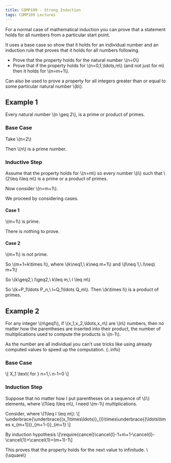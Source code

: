 ```yaml
---
title: COMP109 - Strong Induction
tags: COMP109 Lectures
---
```

For a normal case of mathematical induction you can prove that a statement holds for all numbers from a particular start point. 

It uses a base case so show that it holds for an individual number and an induction rule that proves that it holds for all numbers following.

* Prove that the property holds for the natural number &#92;(n=0&#92;)
* Prove that if the property holds for &#92;(n=0,1,\ldots,m&#92;) (and not just for m) then it holds for &#92;(n=m+1&#92;).

Can also be used to prove a property for all integers greater than or equal to some particular natural number &#92;(b&#92;).

## Example 1
Every natural number &#92;(n \geq 2&#92;), is a prime or product of primes.

### Base Case
Take &#92;(n=2&#92;)

Then &#92;(n&#92;) is a prime number.

### Inductive Step
Assume that the property holds for &#92;(n=m&#92;) so every number &#92;(i&#92;) such that &#92;(2\leq i\leq m&#92;) is a prime or a product of primes. 

Now consider &#92;(n=m+1&#92;).

We proceed by considering cases.

#### Case 1
&#92;(m+1&#92;) is prime.

There is nothing to prove.

#### Case 2
&#92;(m+1&#92;) is not prime.

So &#92;(m+1=k\times l&#92;), where &#92;(k\neq1,\ k\neq m+1&#92;) and &#92;(l\neq 1,\ l\neq\ m+1&#92;)

So &#92;(k\geq2,\ l\geq2,\ k\leq m,\ l \leq m&#92;)

So &#92;(k=P&#95;1\ldots P&#95;n,\ l=Q&#95;1\ldots Q&#95;m&#92;). Then &#92;(k\times l&#92;) is a product of primes.

## Example 2
For any integer &#92;(n\geq1&#92;), if &#92;(x&#95;1,x&#95;2,\ldots,x&#95;n&#92;) are &#92;(n&#92;) numbers, then no matter how the parentheses are inserted into their product, the number of multiplications used to compute the products is &#92;(n-1&#92;).

As the number are all individual you can't use tricks like using already computed values to speed up the computation.
{:.info}

### Base Case
&#92;[
X&#95;1 \text{ for } n=1,\ n-1=0
&#92;]

### Induction Step
Suppose that no matter how I put parentheses on a sequence of &#92;(i&#92;) elements, where &#92;(1\leq i\leq m&#92;), I need &#92;(m-1&#92;) multiplications. 

Consider, where &#92;(1\leq l \leq m&#92;):
&#92;[
\underbrace{\underbrace{(x&#95;1\times\ldots)}&#95;{l}\times\underbrace{(\ldots\times x&#95;{m+1})}&#95;{m+1-l}}&#95;{m+1}
&#92;]

By induction hypothesis
&#92;[\require{cancel}\cancel{l}-1+m+1-\cancel{l}-\cancel{1}+\cancel{1}=(m+1)-1&#92;]

This proves that the property holds for the next value to infinitude. &#92;(\square&#92;)
